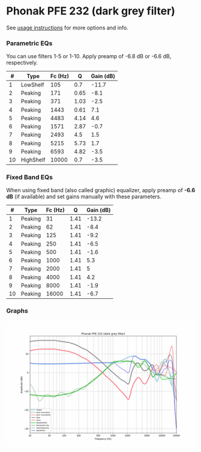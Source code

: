 # Phonak PFE 232 (dark grey filter)
See [usage instructions](https://github.com/jaakkopasanen/AutoEq#usage) for more options and info.

### Parametric EQs
You can use filters 1-5 or 1-10. Apply preamp of -6.8 dB or -6.6 dB, respectively.

|   # | Type      |   Fc (Hz) |    Q |   Gain (dB) |
|-----|-----------|-----------|------|-------------|
|   1 | LowShelf  |       105 | 0.7  |       -11.7 |
|   2 | Peaking   |       171 | 0.65 |        -8.1 |
|   3 | Peaking   |       371 | 1.03 |        -2.5 |
|   4 | Peaking   |      1443 | 0.61 |         7.1 |
|   5 | Peaking   |      4483 | 4.14 |         4.6 |
|   6 | Peaking   |      1571 | 2.87 |        -0.7 |
|   7 | Peaking   |      2493 | 4.5  |         1.5 |
|   8 | Peaking   |      5215 | 5.73 |         1.7 |
|   9 | Peaking   |      6593 | 4.82 |        -3.5 |
|  10 | HighShelf |     10000 | 0.7  |        -3.5 |

### Fixed Band EQs
When using fixed band (also called graphic) equalizer, apply preamp of **-6.6 dB** (if available) and set gains manually with these parameters.

|   # | Type    |   Fc (Hz) |    Q |   Gain (dB) |
|-----|---------|-----------|------|-------------|
|   1 | Peaking |        31 | 1.41 |       -13.2 |
|   2 | Peaking |        62 | 1.41 |        -8.4 |
|   3 | Peaking |       125 | 1.41 |        -9.2 |
|   4 | Peaking |       250 | 1.41 |        -6.5 |
|   5 | Peaking |       500 | 1.41 |        -1.6 |
|   6 | Peaking |      1000 | 1.41 |         5.3 |
|   7 | Peaking |      2000 | 1.41 |         5   |
|   8 | Peaking |      4000 | 1.41 |         4.2 |
|   9 | Peaking |      8000 | 1.41 |        -1.9 |
|  10 | Peaking |     16000 | 1.41 |        -6.7 |

### Graphs
![](./Phonak%20PFE%20232%20(dark%20grey%20filter).png)
